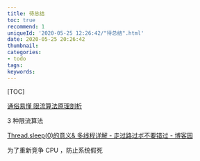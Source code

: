 ```yaml
---
title: 待总结
toc: true
recommend: 1
uniqueId: '2020-05-25 12:26:42/"待总结".html'
date: 2020-05-25 20:26:42
thumbnail:
categories:
- todo
tags:
keywords:
---
```


[TOC]

<!--more-->



[通俗易懂 限流算法原理剖析](https://mp.weixin.qq.com/s/MA1CLXdknLvnPV_s3ZQUSg)

3 种限流算法

[Thread.sleep(0)的意义& 多线程详解 - 走过路过ボ不要错过 - 博客园](https://www.cnblogs.com/keyyang/p/4128424.html)

为了重新竞争 CPU ，防止系统假死

